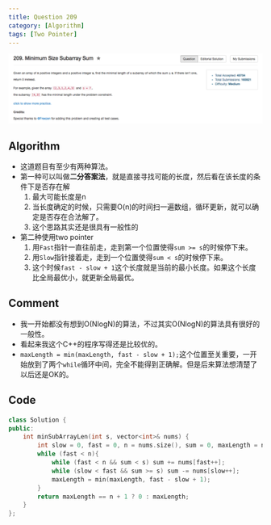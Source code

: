```yaml
---
title: Question 209
category: [Algorithm]
tags: [Two Pointer]
---
```


![Description](../Assets/Figure/question209.png)

## Algorithm 

- 这道题目有至少有两种算法。
- 第一种可以叫做**二分答案法**，就是直接寻找可能的长度，然后看在该长度的条件下是否存在解
    1. 最大可能长度是n
    2. 当长度确定的时候，只需要O(n)的时间扫一遍数组，循环更新，就可以确定是否存在合法解了。
    3. 这个思路其实还是很具有一般性的
- 第二种使用two pointer
    1. 用`Fast`指针一直往前走，走到第一个位置使得`sum >= s`的时候停下来。
    2. 用`Slow`指针接着走，走到一个位置使得`sum < s`的时候停下来。
    3. 这个时候`fast - slow + 1`这个长度就是当前的最小长度。如果这个长度比全局最优小，就更新全局最优。

## Comment

- 我一开始都没有想到O(NlogN)的算法，不过其实O(NlogN)的算法具有很好的一般性。
- 看起来我这个C++的程序写得还是比较优的。
- `maxLength = min(maxLength, fast - slow + 1);`这个位置至关重要，一开始放到了两个`while`循环中间，完全不能得到正确解。但是后来算法想清楚了以后还是OK的。

## Code

```C++
class Solution {
public:
    int minSubArrayLen(int s, vector<int>& nums) {
        int slow = 0, fast = 0, n = nums.size(), sum = 0, maxLength = n + 1;
        while (fast < n){
            while (fast < n && sum < s) sum += nums[fast++];
            while (slow < fast && sum >= s) sum -= nums[slow++];
            maxLength = min(maxLength, fast - slow + 1);
        }
        return maxLength == n + 1 ? 0 : maxLength;
    }
};
```
